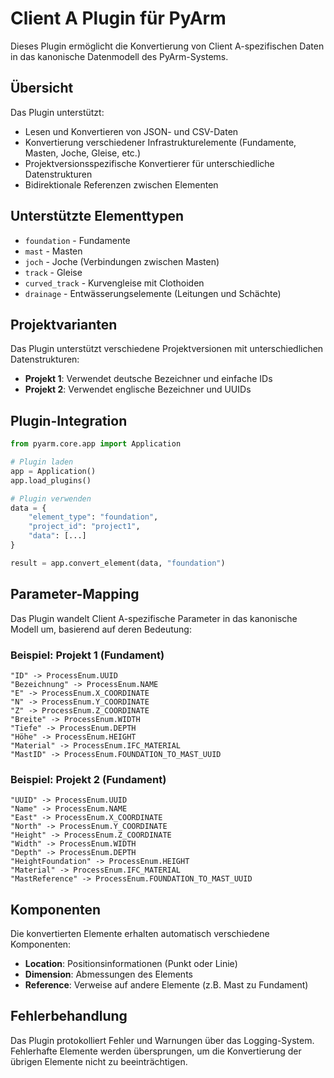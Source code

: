 # Client A Plugin für PyArm

Dieses Plugin ermöglicht die Konvertierung von Client A-spezifischen Daten in das kanonische Datenmodell des PyArm-Systems.

## Übersicht

Das Plugin unterstützt:

- Lesen und Konvertieren von JSON- und CSV-Daten
- Konvertierung verschiedener Infrastrukturelemente (Fundamente, Masten, Joche, Gleise, etc.)
- Projektversionsspezifische Konvertierer für unterschiedliche Datenstrukturen
- Bidirektionale Referenzen zwischen Elementen

## Unterstützte Elementtypen

- `foundation` - Fundamente
- `mast` - Masten
- `joch` - Joche (Verbindungen zwischen Masten)
- `track` - Gleise
- `curved_track` - Kurvengleise mit Clothoiden
- `drainage` - Entwässerungselemente (Leitungen und Schächte)

## Projektvarianten

Das Plugin unterstützt verschiedene Projektversionen mit unterschiedlichen Datenstrukturen:

- **Projekt 1**: Verwendet deutsche Bezeichner und einfache IDs
- **Projekt 2**: Verwendet englische Bezeichner und UUIDs

## Plugin-Integration

```python
from pyarm.core.app import Application

# Plugin laden
app = Application()
app.load_plugins()

# Plugin verwenden
data = {
    "element_type": "foundation",
    "project_id": "project1",
    "data": [...]
}

result = app.convert_element(data, "foundation")
```

## Parameter-Mapping

Das Plugin wandelt Client A-spezifische Parameter in das kanonische Modell um, basierend auf deren Bedeutung:

### Beispiel: Projekt 1 (Fundament)

```
"ID" -> ProcessEnum.UUID
"Bezeichnung" -> ProcessEnum.NAME
"E" -> ProcessEnum.X_COORDINATE
"N" -> ProcessEnum.Y_COORDINATE
"Z" -> ProcessEnum.Z_COORDINATE
"Breite" -> ProcessEnum.WIDTH
"Tiefe" -> ProcessEnum.DEPTH
"Höhe" -> ProcessEnum.HEIGHT
"Material" -> ProcessEnum.IFC_MATERIAL
"MastID" -> ProcessEnum.FOUNDATION_TO_MAST_UUID
```

### Beispiel: Projekt 2 (Fundament)

```
"UUID" -> ProcessEnum.UUID
"Name" -> ProcessEnum.NAME
"East" -> ProcessEnum.X_COORDINATE
"North" -> ProcessEnum.Y_COORDINATE
"Height" -> ProcessEnum.Z_COORDINATE
"Width" -> ProcessEnum.WIDTH
"Depth" -> ProcessEnum.DEPTH
"HeightFoundation" -> ProcessEnum.HEIGHT
"Material" -> ProcessEnum.IFC_MATERIAL
"MastReference" -> ProcessEnum.FOUNDATION_TO_MAST_UUID
```

## Komponenten

Die konvertierten Elemente erhalten automatisch verschiedene Komponenten:

- **Location**: Positionsinformationen (Punkt oder Linie)
- **Dimension**: Abmessungen des Elements
- **Reference**: Verweise auf andere Elemente (z.B. Mast zu Fundament)

## Fehlerbehandlung

Das Plugin protokolliert Fehler und Warnungen über das Logging-System. Fehlerhafte Elemente werden übersprungen, um die Konvertierung der übrigen Elemente nicht zu beeinträchtigen.